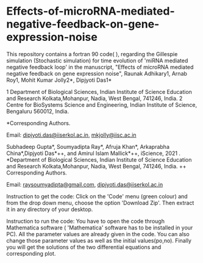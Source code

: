 # Effects-of-microRNA-mediated-negative-feedback-on-gene-expression-noise
This repository contains a fortran 90 code( ), regarding the Gillespie simulation (Stochastic simulation) for time evolution of 'miRNA mediated negative feedback loop' in the manuscript, "Effects of microRNA mediated negative feedback on gene expression noise", Raunak Adhikary1, Arnab Roy1, Mohit Kumar Jolly2*, Dipjyoti Das1*

1 Department of Biological Sciences, Indian Institute of Science Education and Research Kolkata,Mohanpur, Nadia, West Bengal, 741246, India.
2 Centre for BioSystems Science and Engineering, Indian Institute of Science, Bengaluru 560012, India.

*Corresponding Authors.

Email: dipjyoti.das@iiserkol.ac.in, mkjolly@iisc.ac.in

Subhadeep Gupta*, Soumyadipta Ray*, Afruja Khan*, Arkaprabha China*,Dipjyoti Das*++, and Amirul Islam Mallick*++, iScience, 2021 .
*Department of Biological Sciences, Indian Institute of Science Education and Research Kolkata,Mohanpur, Nadia, West Bengal, 741246, India.
++ Corresponding Authors.

Email: raysoumyadipta@gmail.com, dipjyoti.das@iiserkol.ac.in

Instruction to get the code: Click on the 'Code' menu (green colour) and from the drop down menu, choose the option 'Download Zip'. Then extract it in any directory of your desktop.

Instruction to run the code: You have to open the code through Mathematica software ( 'Mathematica' software has to be installed in your PC). All the parameter values are already given in the code. You can also change those parameter values as well as the initial values(po,no). Finally you will get the solutions of the two differential equations and corresponding plot.
